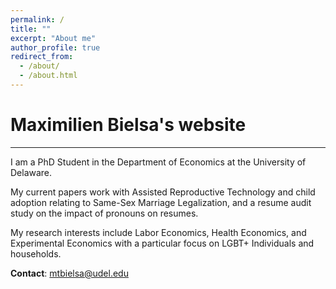 ```yaml
---
permalink: /
title: ""
excerpt: "About me"
author_profile: true
redirect_from: 
  - /about/
  - /about.html
---
```


Maximilien Bielsa's website
======

<hr>

I am a PhD Student in the Department of Economics at the University of Delaware. 

My current papers work with Assisted Reproductive Technology and child adoption relating to Same-Sex Marriage Legalization, and a resume audit study on the impact of pronouns on resumes.

My research interests include Labor Economics, Health Economics, and Experimental Economics with a particular focus on LGBT+ Individuals and households. 

**Contact**: mtbielsa@udel.edu








